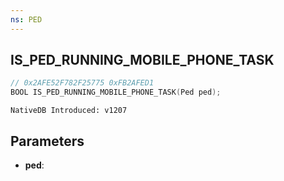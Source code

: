 ```yaml
---
ns: PED
---
```

## IS_PED_RUNNING_MOBILE_PHONE_TASK

```c
// 0x2AFE52F782F25775 0xFB2AFED1
BOOL IS_PED_RUNNING_MOBILE_PHONE_TASK(Ped ped);
```

```
NativeDB Introduced: v1207
```

## Parameters
* **ped**:
